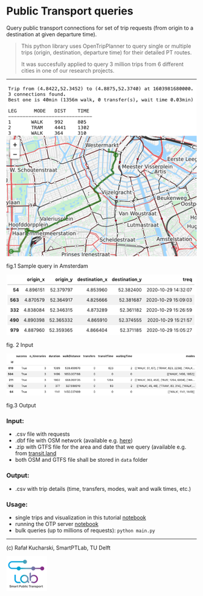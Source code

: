 # Public Transport queries

Query public transport connections for set of trip requests (from origin to a destination at given departure time). 

> This python library uses OpenTripPlanner to query single or multiple trips (origin, destination, departure time) for their detailed PT routes. 
>
> It was succesfully applied to query 3 million trips from 6 different cities in one of our research projects.
---

![vis](data/vis.png)
 
 fig.1 Sample query in Amsterdam
 
 ![vis](data/in.png)
 
 fig. 2 Input
 
 ![vis](data/out.png)
 
 fig.3 Output



### Input:
 * .csv file with requests 
 * .dbf file with OSM network (available e.g. [here](https://www.interline.io/osm/extracts/))
 * .zip with GTFS file for the area and date that we query (available e.g. from [transit.land](https://www.transit.land/)
 * both OSM and GTFS file shall be stored in `data` folder
 
 ### Output:
 * .csv with trip details (time, transfers, modes, wait and walk times, etc.)
 
 
 ### Usage:
 * single trips and visualization in this tutorial [notebook](tutorial.ipynb)
 * running the OTP server [notebook](run_OTP_server.ipynb)
 * bulk queries (up to millions of requests): `python main.py`
 
 
 -----
 (c) Rafał Kucharski, SmartPTLab, TU Delft
 
 ![vis](data/SPTL.png)
 
